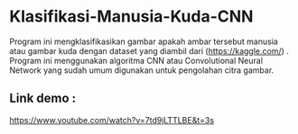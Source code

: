 # Klasifikasi-Manusia-Kuda-CNN

Program ini mengklasifikasikan gambar apakah ambar tersebut manusia atau gambar kuda dengan dataset yang diambil dari (https://kaggle.com/) . Program ini menggunakan algoritma CNN atau Convolutional Neural Network yang sudah umum digunakan untuk pengolahan citra gambar.

## Link demo :
https://www.youtube.com/watch?v=7td9jLTTLBE&t=3s
